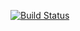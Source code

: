 [![Build Status](https://travis-ci.org/rubyscraping/dashboard.svg)](https://travis-ci.org/rubyscraping/dashboard)

